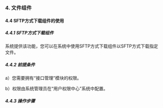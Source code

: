 ### 4. 文件组件

#### 4.4 SFTP方式下载组件的使用

##### 4.4.1 SFTP方式下载组件

系统提供该功能，您可以在系统中使用SFTP方式下载组件以SFTP方式下载指定文件。

##### 4.4.2 前提条件

a）您需要拥有“接口管理”模块的权限。

b）权限由系统管理员在“用户权限中心”系统中配置。

##### 4.4.3 操作步骤
